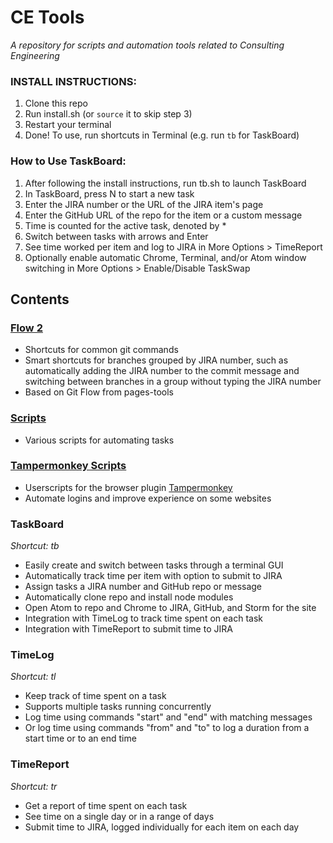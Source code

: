 # CE Tools
*A repository for scripts and automation tools related to Consulting Engineering*

### INSTALL INSTRUCTIONS:
1. Clone this repo
2. Run install.sh (or `source` it to skip step 3)
3. Restart your terminal
4. Done! To use, run shortcuts in Terminal (e.g. run `tb` for TaskBoard)

### How to Use TaskBoard:
1. After following the install instructions, run tb.sh to launch TaskBoard
2. In TaskBoard, press N to start a new task
3. Enter the JIRA number or the URL of the JIRA item's page
4. Enter the GitHub URL of the repo for the item or a custom message
5. Time is counted for the active task, denoted by *
6. Switch between tasks with arrows and Enter
7. See time worked per item and log to JIRA in More Options > TimeReport
8. Optionally enable automatic Chrome, Terminal, and/or Atom window switching in More Options > Enable/Disable TaskSwap

## Contents

### [Flow 2](flow2#flow-2)
- Shortcuts for common git commands
- Smart shortcuts for branches grouped by JIRA number, such as automatically adding the JIRA number to the commit message and switching between branches in a group without typing the JIRA number
- Based on Git Flow from pages-tools

### [Scripts](scripts#scripts)
- Various scripts for automating tasks

### [Tampermonkey Scripts](tampermonkey#tampermonkey-scripts)
- Userscripts for the browser plugin [Tampermonkey](https://www.tampermonkey.net)
- Automate logins and improve experience on some websites

### TaskBoard
*Shortcut: tb*
- Easily create and switch between tasks through a terminal GUI
- Automatically track time per item with option to submit to JIRA
- Assign tasks a JIRA number and GitHub repo or message
- Automatically clone repo and install node modules
- Open Atom to repo and Chrome to JIRA, GitHub, and Storm for the site
- Integration with TimeLog to track time spent on each task
- Integration with TimeReport to submit time to JIRA

### TimeLog
*Shortcut: tl*
- Keep track of time spent on a task
- Supports multiple tasks running concurrently
- Log time using commands "start" and "end" with matching messages
- Or log time using commands "from" and "to" to log a duration from a start time or to an end time

### TimeReport
*Shortcut: tr*
- Get a report of time spent on each task
- See time on a single day or in a range of days
- Submit time to JIRA, logged individually for each item on each day
